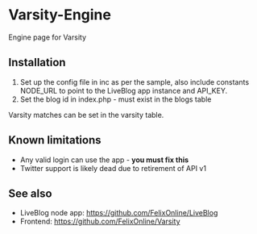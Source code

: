 # Varsity-Engine
Engine page for Varsity

## Installation

1. Set up the config file in inc as per the sample, also include constants NODE_URL to point to the LiveBlog app instance and API_KEY.
2. Set the blog id in index.php - must exist in the blogs table

Varsity matches can be set in the varsity table.

## Known limitations

* Any valid login can use the app - **you must fix this**
* Twitter support is likely dead due to retirement of API v1

## See also
* LiveBlog node app: https://github.com/FelixOnline/LiveBlog
* Frontend: https://github.com/FelixOnline/Varsity
